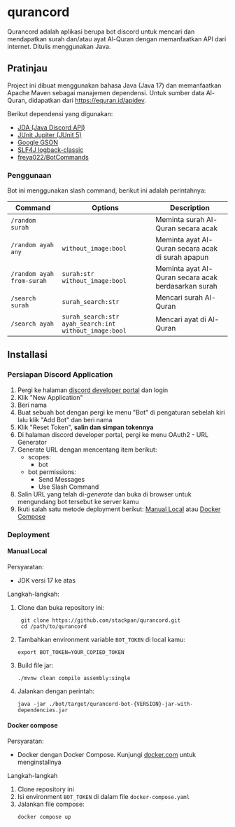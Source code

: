 # qurancord
Qurancord adalah aplikasi berupa bot discord untuk mencari dan mendapatkan surah dan/atau ayat Al-Quran dengan memanfaatkan API dari internet. Ditulis menggunakan Java.

## Pratinjau
Project ini dibuat menggunakan bahasa Java (Java 17) dan memanfaatkan Apache Maven sebagai manajemen dependensi. Untuk sumber data Al-Quran, didapatkan dari https://equran.id/apidev.

Berikut dependensi yang digunakan:
- [JDA (Java Discord API)](https://github.com/DV8FromTheWorld/JDA)
- [JUnit Jupiter (JUnit 5)](https://junit.org/junit5)
- [Google GSON](https://github.com/google/gson)
- [SLF4J logback-classic](https://logback.qos.ch)
- [freya022/BotCommands](https://github.com/freya022/BotCommands)

### Penggunaan

Bot ini menggunakan slash command, berikut ini adalah perintahnya:

| Command                   | Options                                                   | Description                                         |
|---------------------------|-----------------------------------------------------------|-----------------------------------------------------|
| `/random surah`           |                                                           | Meminta surah Al-Quran secara acak                  |
| `/random ayah any`        | `without_image:bool`                                      | Meminta ayat Al-Quran secara acak di surah apapun   |
| `/random ayah from-surah` | `surah:str` `without_image:bool`                          | Meminta ayat Al-Quran secara acak berdasarkan surah |
| `/search surah`           | `surah_search:str`                                        | Mencari surah Al-Quran                              |
| `/search ayah`            | `surah_search:str` `ayah_search:int` `without_image:bool` | Mencari ayat di Al-Quran                            |

## Installasi

### Persiapan Discord Application
1. Pergi ke halaman [discord developer portal](https://discord.com/developers/applications) dan login
2. Klik "New Application"
3. Beri nama
4. Buat sebuah bot dengan pergi ke menu "Bot" di pengaturan sebelah kiri lalu klik "Add Bot" dan beri nama
5. Klik "Reset Token", **salin dan simpan tokennya**
6. Di halaman discord developer portal, pergi ke menu OAuth2 - URL Generator
7. Generate URL dengan mencentang item berikut:
   - scopes:
     - bot
   - bot permissions:
     - Send Messages
     - Use Slash Command
8. Salin URL yang telah di-_generate_ dan buka di browser untuk mengundang bot tersebut ke server kamu
9. Ikuti salah satu metode deployment berikut: [Manual Local](#manual-local) atau [Docker Compose](#docker-compose)

### Deployment

#### Manual Local
Persyaratan:
- JDK versi 17 ke atas

Langkah-langkah:
1. Clone dan buka repository ini:
   ```
    git clone https://github.com/stackpan/qurancord.git
    cd /path/to/qurancord
   ```
2. Tambahkan environment variable `BOT_TOKEN` di local kamu:
    ```
    export BOT_TOKEN=YOUR_COPIED_TOKEN
    ```
3. Build file jar:
   ```
   ./mvnw clean compile assembly:single
   ```
4. Jalankan dengan perintah:
    ```
    java -jar ./bot/target/qurancord-bot-{VERSION}-jar-with-dependencies.jar
    ```

#### Docker compose

Persyaratan:
- Docker dengan Docker Compose. Kunjungi [docker.com](https://www.docker.com) untuk menginstallnya

Langkah-langkah
1. Clone repository ini
2. Isi environment `BOT_TOKEN` di dalam file `docker-compose.yaml`
3. Jalankan file compose:
    ```
    docker compose up
    ```
